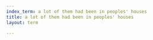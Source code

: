 ```yaml
---
index_term: a lot of them had been in peoples' houses
title: a lot of them had been in peoples' houses
layout: term

---
```

